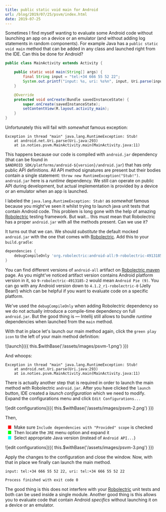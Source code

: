 ```yaml
---
title: public static void main for Android
url: /blog/2019/07/25/psvm/index.html
date: 2019-07-25
---
```


Sometimes I find myself wanting to evaluate some Android code without launching an app on a device or an emulator (and without adding log statements in random components). For example Java has a `public static void main` method that can be added in any class and launched right from the IDE. Can this be done for Android?

```java
public class MainActivity extends Activity {

    public static void main(String[] args) {
        final String input = "tel:+34 666 55 52 22";
        System.out.printf("input: %s, uri: %s%n", input, Uri.parse(input));
    }

    @Override
    protected void onCreate(Bundle savedInstanceState) {
        super.onCreate(savedInstanceState);
        setContentView(R.layout.activity_main);
    }
}
```

Unfortunately this will fail with _somewhat_ famous exception:

```javastacktrace
Exception in thread "main" java.lang.RuntimeException: Stub!
	at android.net.Uri.parse(Uri.java:293)
	at io.noties.psvm.MainActivity.main(MainActivity.java:11)
```

This happens because our code is compiled with `android.jar` dependency (that can be found in `$ANDROID_SDK/platforms/android-${version}/android.jar`) that has only public API definitions. All API method signatures are present but their bodies contain a single statement: `throw new RuntimeException("Stub!")`. `android.jar` here is a _runtime_ dependency. We still can operate on public API during development, but actual implementation is provided by a device or an emulator when an app is launched.

I labeled the `java.lang.RuntimeException: Stub!` as _somewhat_ famous because you might've seen it whilst trying to launch java unit tests that contain Android code. This problem is long gone with the help of amazing [Robolectric] testing framework. But wait... this must mean that Robolectric has a proper `android.jar` with all the methods present. Can we use it?

<p $excerpt></p>

It turns out that we can. We should _substitute_ the default mocked `android.jar` with the one that comes with [Robolectric]. Add this to your `build.gradle`:

```groovy
dependencies {
    debugCompileOnly 'org.robolectric:android-all:9-robolectric-4913185-2'
}
```

You can find different versions of `android-all` artifact on [Robolectric maven][robolectric-maven] page. As you might've noticed artifact version contains Android platform version in it, so `9-robolectric-4913185-2` would mean `Android Pie (9)`. You can go with any Android version down to `4.1.2_r1-robolectric-0` (Jelly Bean!) which can be helpful if you want to evaluate code on a specific platform.

We've used the `debugCompileOnly` when adding Robolectric dependency so we do not actually introduce a compile-time dependency on full `android.jar`. But the good thing is &mdash; Intellij still allows to bundle _runtime_ dependencies when launched from the `main` method.

With that in place let's launch our main method again, click the `green play icon` to the left of your main method definition:

![launch]({{ this.$withBase('/assets/images/psvm-1.png') }})

And whoops:

```javastacktrace
Exception in thread "main" java.lang.RuntimeException: Stub!
	at android.net.Uri.parse(Uri.java:293)
	at io.noties.psvm.MainActivity.main(MainActivity.java:11)
```

There is actually another step that is required in order to launch the main method with Robolectric `android.jar`. After you have clicked the `launch` button, IDE created a _launch configuration_ which we need to modify. Expand the configurations menu and click `Edit Configurations...`

![edit configurations]({{ this.$withBase('/assets/images/psvm-2.png') }})

<style>
.psvm-ul {
    list-style: none;
    margin: 0;
    padding: 0;
}
.psvm-ul li::before {
    content: "\25A0"; 
    display: inline-block;
    font-size: 1em; 
    padding-left: 8px;
    padding-right: 8px;
}
.psvm-li-red::before {
    color: #f00;
}
.psvm-li-green::before {
    color: #0f0;
}
.psvm-li-cyan::before {
    color: cyan;
}
</style>

Then,

<ul class="psvm-ul">
    <li class="psvm-li-red">Make sure <code>Include dependencies with "Provided" scope</code> is checked
    <li class="psvm-li-green">Then locate the <code>JRE</code> menu option and expand it
    <li class="psvm-li-cyan">Select appropriate Java version (instead of <code>Android API...</code>)
</ul>

![edit configurations]({{ this.$withBase('/assets/images/psvm-3.png') }})

Apply the changes to the configuration and close the window. Now, with that in place we finally can launch the main method. 

```
input: tel:+34 666 55 52 22, uri: tel:+34 666 55 52 22

Process finished with exit code 0
```

The good thing is this does not interfere with your [Robolectric] unit tests and both can be used inside a single module. Another good thing is this allows you to evaluate code that contain Android _specifics_ without launching it on a device or an emulator.

[Robolectric]: https://robolectric.org
[robolectric-maven]: https://repo1.maven.org/maven2/org/robolectric/android-all/
